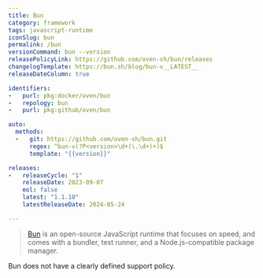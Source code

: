 ```yaml
---
title: Bun
category: framework
tags: javascript-runtime
iconSlug: bun
permalink: /bun
versionCommand: bun --version
releasePolicyLink: https://github.com/oven-sh/bun/releases
changelogTemplate: https://bun.sh/blog/bun-v__LATEST__
releaseDateColumn: true

identifiers:
-   purl: pkg:docker/oven/bun
-   repology: bun
-   purl: pkg:github/oven/bun

auto:
  methods:
  -   git: https://github.com/oven-sh/bun.git
      regex: ^bun-v(?P<version>\d+(\.\d+)+)$
      template: "{{version}}"

releases:
-   releaseCycle: "1"
    releaseDate: 2023-09-07
    eol: false
    latest: "1.1.10"
    latestReleaseDate: 2024-05-24

---
```


> [Bun](https://bun.sh/) is an open-source JavaScript runtime that focuses on speed,
and comes with a bundler, test runner, and a Node.js-compatible package manager.

Bun does not have a clearly defined support policy.
